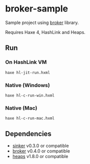 # broker-sample

Sample project using [broker](https://github.com/fal-works/broker) library.

Requires Haxe 4, HashLink and Heaps.


## Run

### On HashLink VM

```
haxe hl-jit-run.hxml
```

### Native (Windows)

```
haxe hl-c-run-win.hxml
```

### Native (Mac)

```
haxe hl-c-run-mac.hxml
```


## Dependencies

- [sinker](https://github.com/fal-works/sinker) v0.3.0 or compatible
- [broker](https://github.com/fal-works/broker) v0.4.0 or compatible
- [heaps](http://heaps.io/) v1.8.0 or compatible
